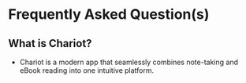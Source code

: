# Frequently Asked Question(s)

## What is Chariot?

- Chariot is a modern app that seamlessly combines note-taking and eBook reading into one intuitive platform.